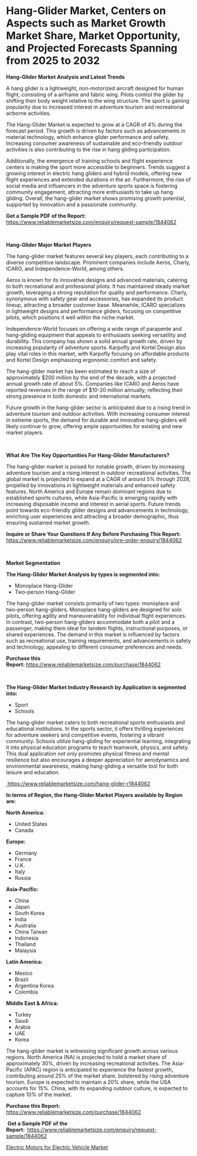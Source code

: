 <p><h1>Hang-Glider Market, Centers on Aspects such as Market Growth Market Share, Market Opportunity, and Projected Forecasts Spanning from 2025 to 2032</h1></p><p><strong>Hang-Glider Market Analysis and Latest Trends</strong></p>
<p><p>A hang glider is a lightweight, non-motorized aircraft designed for human flight, consisting of a airframe and fabric wing. Pilots control the glider by shifting their body weight relative to the wing structure. The sport is gaining popularity due to increased interest in adventure tourism and recreational airborne activities.</p><p>The Hang-Glider Market is expected to grow at a CAGR of 4% during the forecast period. This growth is driven by factors such as advancements in material technology, which enhance glider performance and safety. Increasing consumer awareness of sustainable and eco-friendly outdoor activities is also contributing to the rise in hang gliding participation. </p><p>Additionally, the emergence of training schools and flight experience centers is making the sport more accessible to beginners. Trends suggest a growing interest in electric hang gliders and hybrid models, offering new flight experiences and extended durations in the air. Furthermore, the rise of social media and influencers in the adventure sports space is fostering community engagement, attracting more enthusiasts to take up hang gliding. Overall, the hang-glider market shows promising growth potential, supported by innovation and a passionate community.</p></p>
<p><strong>Get a Sample PDF of the Report:&nbsp;</strong> <a href="https://www.reliablemarketsize.com/enquiry/request-sample/1844062?utm_campaign=2288&utm_medium=2&utm_source=Github&utm_content=ia&utm_term=28022025&utm_id=hang-glider">https://www.reliablemarketsize.com/enquiry/request-sample/1844062</a></p>
<p>&nbsp;</p>
<p><strong>Hang-Glider Major Market Players</strong></p>
<p><p>The hang-glider market features several key players, each contributing to a diverse competitive landscape. Prominent companies include Aeros, Charly, ICARO, and Independence-World, among others. </p><p>Aeros is known for its innovative designs and advanced materials, catering to both recreational and professional pilots. It has maintained steady market growth, leveraging a strong reputation for quality and performance. Charly, synonymous with safety gear and accessories, has expanded its product lineup, attracting a broader customer base. Meanwhile, ICARO specializes in lightweight designs and performance gliders, focusing on competitive pilots, which positions it well within the niche market.</p><p>Independence-World focuses on offering a wide range of parapente and hang-gliding equipment that appeals to enthusiasts seeking versatility and durability. This company has shown a solid annual growth rate, driven by increasing popularity of adventure sports. Karpofly and Kortel Design also play vital roles in this market, with Karpofly focusing on affordable products and Kortel Design emphasizing ergonomic comfort and safety.</p><p>The hang-glider market has been estimated to reach a size of approximately $200 million by the end of the decade, with a projected annual growth rate of about 5%. Companies like ICARO and Aeros have reported revenues in the range of $10-20 million annually, reflecting their strong presence in both domestic and international markets. </p><p>Future growth in the hang-glider sector is anticipated due to a rising trend in adventure tourism and outdoor activities. With increasing consumer interest in extreme sports, the demand for durable and innovative hang-gliders will likely continue to grow, offering ample opportunities for existing and new market players.</p></p>
<p>&nbsp;</p>
<p><strong>What Are The Key Opportunities For Hang-Glider Manufacturers?</strong></p>
<p><p>The hang-glider market is poised for notable growth, driven by increasing adventure tourism and a rising interest in outdoor recreational activities. The global market is projected to expand at a CAGR of around 5% through 2028, propelled by innovations in lightweight materials and enhanced safety features. North America and Europe remain dominant regions due to established sports cultures, while Asia-Pacific is emerging rapidly with increasing disposable income and interest in aerial sports. Future trends point towards eco-friendly glider designs and advancements in technology, enriching user experiences and attracting a broader demographic, thus ensuring sustained market growth.</p></p>
<p><strong>Inquire or Share Your Questions If Any Before Purchasing This Report:</strong> <a href="https://www.reliablemarketsize.com/enquiry/pre-order-enquiry/1844062?utm_campaign=2288&utm_medium=2&utm_source=Github&utm_content=ia&utm_term=28022025&utm_id=hang-glider">https://www.reliablemarketsize.com/enquiry/pre-order-enquiry/1844062</a></p>
<p>&nbsp;</p>
<p><strong>Market Segmentation</strong></p>
<p><strong>The Hang-Glider Market Analysis by types is segmented into:</strong></p>
<p><ul><li>Monoplace Hang-Glider</li><li>Two-person Hang-Glider</li></ul></p>
<p><p>The hang-glider market consists primarily of two types: monoplace and two-person hang-gliders. Monoplace hang-gliders are designed for solo pilots, offering agility and maneuverability for individual flight experiences. In contrast, two-person hang-gliders accommodate both a pilot and a passenger, making them ideal for tandem flights, instructional purposes, or shared experiences. The demand in this market is influenced by factors such as recreational use, training requirements, and advancements in safety and technology, appealing to different consumer preferences and needs.</p></p>
<p><strong>Purchase this Report:&nbsp;</strong><a href="https://www.reliablemarketsize.com/purchase/1844062?utm_campaign=2288&utm_medium=2&utm_source=Github&utm_content=ia&utm_term=28022025&utm_id=hang-glider">https://www.reliablemarketsize.com/purchase/1844062</a></p>
<p>&nbsp;</p>
<p><strong>The Hang-Glider Market Industry Research by Application is segmented into:</strong></p>
<p><ul><li>Sport</li><li>Schools</li></ul></p>
<p><p>The hang-glider market caters to both recreational sports enthusiasts and educational institutions. In the sports sector, it offers thrilling experiences for adventure seekers and competitive events, fostering a vibrant community. Schools utilize hang-gliding for experiential learning, integrating it into physical education programs to teach teamwork, physics, and safety. This dual application not only promotes physical fitness and mental resilience but also encourages a deeper appreciation for aerodynamics and environmental awareness, making hang-gliding a versatile tool for both leisure and education.</p></p>
<p><a href="https://www.reliablemarketsize.com/hang-glider-r1844062?utm_campaign=2288&utm_medium=2&utm_source=Github&utm_content=ia&utm_term=28022025&utm_id=hang-glider">&nbsp;https://www.reliablemarketsize.com/hang-glider-r1844062</a></p>
<p><strong>In terms of Region, the Hang-Glider Market Players available by Region are:</strong></p>
<p>
    <p> <strong> North America: </strong>
        <ul>
            <li>United States</li>
            <li>Canada</li>
        </ul>
        </p> 
    <p> <strong> Europe: </strong>
        <ul>
            <li>Germany</li>
            <li>France</li>
            <li>U.K.</li>
            <li>Italy</li>
            <li>Russia</li>
        </ul>
        </p> 
    <p> <strong> Asia-Pacific: </strong>
        <ul>
            <li>China</li>
            <li>Japan</li>
            <li>South Korea</li>
            <li>India</li>
            <li>Australia</li>
            <li>China Taiwan</li>
            <li>Indonesia</li>
            <li>Thailand</li>
            <li>Malaysia</li>
        </ul>
        </p> 
    <p> <strong> Latin America: </strong>
        <ul>
            <li>Mexico</li>
            <li>Brazil</li>
            <li>Argentina Korea</li>
            <li>Colombia</li>
        </ul>
        </p> 
    <p> <strong> Middle East & Africa: </strong>
        <ul>
            <li>Turkey</li>
            <li>Saudi</li>
            <li>Arabia</li>
            <li>UAE</li>
            <li>Korea</li>
        </ul>
    </p>
    </p>
<p><p>The hang-glider market is witnessing significant growth across various regions. North America (NA) is projected to hold a market share of approximately 30%, driven by increasing recreational activities. The Asia-Pacific (APAC) region is anticipated to experience the fastest growth, contributing around 25% of the market share, bolstered by rising adventure tourism. Europe is expected to maintain a 20% share, while the USA accounts for 15%. China, with its expanding outdoor culture, is expected to capture 10% of the market.</p></p>
<p><strong>Purchase this Report: </strong><a href="https://www.reliablemarketsize.com/purchase/1844062?utm_campaign=2288&utm_medium=2&utm_source=Github&utm_content=ia&utm_term=28022025&utm_id=hang-glider">https://www.reliablemarketsize.com/purchase/1844062</a></p>
<p>&nbsp;<strong>Get a Sample PDF of the Report:&nbsp;&nbsp;</strong><a href="https://www.reliablemarketsize.com/enquiry/request-sample/1844062?utm_campaign=2288&utm_medium=2&utm_source=Github&utm_content=ia&utm_term=28022025&utm_id=hang-glider">https://www.reliablemarketsize.com/enquiry/request-sample/1844062</a></p>
<p><strong></strong></p>
<p><p><a href="https://github.com/akrachveslov/Market-Research-Report-List-1/blob/main/electric-motors-for-electric-vehicle-market.md?utm_campaign=2288&utm_medium=2&utm_source=Github&utm_content=ia&utm_term=28022025&utm_id=hang-glider">Electric Motors for Electric Vehicle Market</a></p></p>
